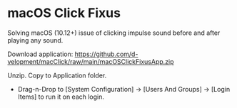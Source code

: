 # macOS Click Fixus

Solving macOS (10.12+) issue of clicking impulse sound before and after playing any sound.

Download application: https://github.com/d-velopment/macClick/raw/main/macOSClickFixusApp.zip 

Unzip.
Copy to Application folder.
* Drag-n-Drop to [System Configuration] -> [Users And Groups] -> [Login Items] to run it on each login.
